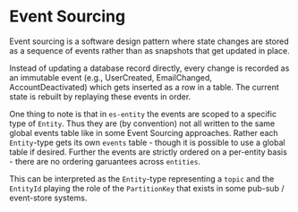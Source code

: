 # Event Sourcing

Event sourcing is a software design pattern where state changes are stored as a sequence of events rather than as snapshots that get updated in place.

Instead of updating a database record directly, every change is recorded as an immutable event (e.g., UserCreated, EmailChanged, AccountDeactivated) which gets inserted as a row in a table.
The current state is rebuilt by replaying these events in order.

One thing to note is that in `es-entity` the events are scoped to a specific type of `Entity`.
Thus they are (by convention) not all written to the same global events table like in some Event Sourcing approaches.
Rather each `Entity`-type gets its own `events` table - though it is possible to use a global table if desired.
Further the events are strictly ordered on a per-entity basis - there are no ordering garuantees across `entities`.

This can be interpreted as the `Entity`-type representing a `topic` and the `EntityId` playing the role of the `PartitionKey` that exists in some pub-sub / event-store systems.
